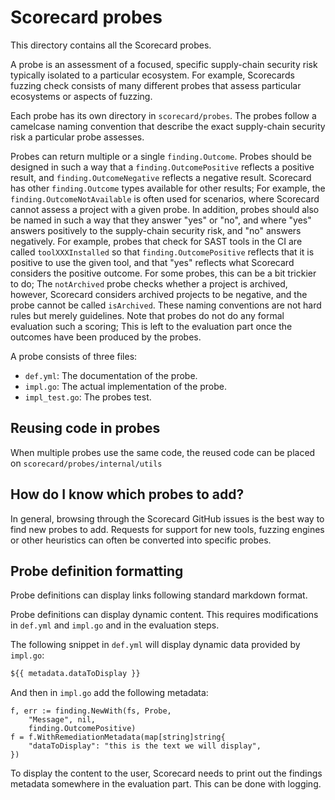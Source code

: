 # Scorecard probes

This directory contains all the Scorecard probes.

A probe is an assessment of a focused, specific supply-chain security risk typically isolated to a particular ecosystem. For example, Scorecards fuzzing check consists of many different probes that assess particular ecosystems or aspects of fuzzing.

Each probe has its own directory in `scorecard/probes`. The probes follow a camelcase naming convention that describe the exact supply-chain security risk a particular probe assesses. 

Probes can return multiple or a single `finding.Outcome`. Probes should be designed in such a way that a `finding.OutcomePositive` reflects a positive result, and `finding.OutcomeNegative` reflects a negative result. Scorecard has other `finding.Outcome` types available for other results; For example, the `finding.OutcomeNotAvailable` is often used for scenarios, where Scorecard cannot assess a project with a given probe. In addition, probes should also be named in such a way that they answer "yes" or "no", and where "yes" answers positively to the supply-chain security risk, and "no" answers negatively. For example, probes that check for SAST tools in the CI are called `toolXXXInstalled` so that `finding.OutcomePositive` reflects that it is positive to use the given tool, and that "yes" reflects what Scorecard considers the positive outcome. For some probes, this can be a bit trickier to do; The `notArchived` probe checks whether a project is archived, however, Scorecard considers archived projects to be negative, and the probe cannot be called `isArchived`. These naming conventions are not hard rules but merely guidelines. Note that probes do not do any formal evaluation such a scoring; This is left to the evaluation part once the outcomes have been produced by the probes.

A probe consists of three files: 

- `def.yml`: The documentation of the probe. 
- `impl.go`: The actual implementation of the probe.
- `impl_test.go`: The probes test.

## Reusing code in probes

When multiple probes use the same code, the reused code can be placed on `scorecard/probes/internal/utils`

## How do I know which probes to add?

In general, browsing through the Scorecard GitHub issues is the best way to find new probes to add. Requests for support for new tools, fuzzing engines or other heuristics can often be converted into specific probes.

## Probe definition formatting

Probe definitions can display links following standard markdown format.

Probe definitions can display dynamic content. This requires modifications in `def.yml` and `impl.go` and in the evaluation steps.

The following snippet in `def.yml` will display dynamic data provided by `impl.go`:

```md
${{ metadata.dataToDisplay }}
```

And then in `impl.go` add the following metadata:

```golang
f, err := finding.NewWith(fs, Probe,
	"Message", nil,
	finding.OutcomePositive)
f = f.WithRemediationMetadata(map[string]string{
	"dataToDisplay": "this is the text we will display",
})
```

To display the content to the user, Scorecard needs to print out the findings metadata somewhere in the evaluation part. This can be done with logging.